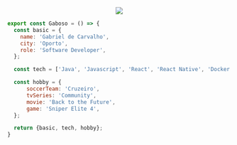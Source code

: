 <p align="center">
  <img src="https://www.facebook.com/photo.php?fbid=925337341151001&set=pb.100010242315173.-2207520000&type=3" />
</p>

```js
export const Gaboso = () => {
  const basic = {
    name: 'Gabriel de Carvalho',
    city: 'Oporto',
    role: 'Software Developer',
  };

  const tech = ['Java', 'Javascript', 'React', 'React Native', 'Docker', 'Spring Boot'];

  const hobby = {
      soccerTeam: 'Cruzeiro',
      tvSeries: 'Community',
      movie: 'Back to the Future',
      game: 'Sniper Elite 4',
  };

  return {basic, tech, hobby};
}
